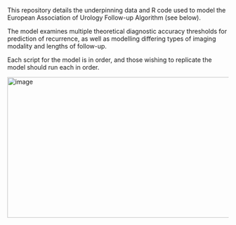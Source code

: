 This repository details the underpinning data and R code used to model the European Association of Urology Follow-up Algorithm (see below).

The model examines multiple theoretical diagnostic accuracy thresholds for prediction of recurrence, as well as modelling differing types of imaging modality and lengths of follow-up.

Each script for the model is in order, and those wishing to replicate the model should run each in order.

<img width="760" height="320" alt="image" src="https://github.com/user-attachments/assets/eee4aa40-d19e-4c0a-8518-ad3c1417d280" />
